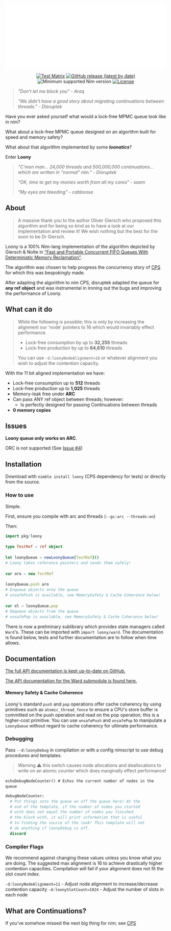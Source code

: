 
<div align="center">
	<br>
	<a href="https://github.com/nim-works/loony">
		<img src="papers/header.svg" width="800" height="200" alt="Loony">
	</a>
	<br>

[![Test Matrix](https://github.com/disruptek/cps/workflows/CI/badge.svg)](https://github.com/shayanhabibi/loony/actions?query=workflow%3ACI)
[![GitHub release (latest by date)](https://img.shields.io/github/v/release/shayanhabibi/loony?style=flat)](https://github.com/shayanhabibi/loony/releases/latest)
![Minimum supported Nim version](https://img.shields.io/badge/nim-1.5.1%2B-informational?style=flat&logo=nim)
[![License](https://img.shields.io/github/license/shayanhabibi/loony?style=flat)](#license)
</div>

<!-- # Loony -->
>*"Don't let me block you" - Araq*
>
>*"We didn't have a good story about migrating continuations between threads." - Disruptek*

Have you ever asked yourself what would a lock-free MPMC queue look like in nim?

What about a lock-free MPMC queue designed on an algorithm built for speed and memory safety?

What about that algorithm implemented by some ***loonatics***?

Enter **Loony**

>*"C'mon man... 24,000 threads and 500,000,000 continuations... which are written in "normal" nim." - Disruptek*
>
>*"OK, time to get my monies worth from all my cores" - saem*
>
>*"My eyes are bleeding" - cabboose*

## About

> A massive thank you to the author Oliver Giersch who proposed this algorithm and for being so kind as to have a look at our implementation and review it! We wish nothing but the best for the soon to be Dr Giersch.


Loony is a 100% Nim-lang implementation of the algorithm depicted by Giersch & Nolte in ["Fast
and Portable Concurrent FIFO Queues With Deterministic Memory Reclamation"](papers/GierschEtAl.pdf).

The algorithm was chosen to help progress the concurrency story of [CPS](https://github.com/nim-works/cps) for which this was bespokingly made.

After adapting the algorithm to nim CPS, disruptek adapted the queue for **any ref object** and was instrumental in ironing out the bugs and improving the performance of Loony.

## What can it do

> While the following is possible; this is only by increasing the alignment our 'node' pointers to 16 which would invariably effect performance.
>- Lock-free consumption by up to **32,255** threads
>- Lock-free production by up to **64,610** threads
>
> You can use `-d:loonyNodeAlignment=16` or whatever alignment you wish to adjust the contention capacity.

With the 11 bit aligned implementation we have:
- Lock-free consumption up to **512** threads
- Lock-free production up to **1,025** threads
- Memory-leak free under **ARC**
- Can pass ANY ref object between threads; however:
  - Is perfectly designed for passing Continuations between threads
- **0 memory copies**

## Issues

**Loony queue only works on ARC**.

ORC is not supported (See [Issue #4](https://github.com/shayanhabibi/loony/issues/4))

## Installation

Download with `nimble install loony` (CPS dependency for tests) or directly from the source.

### How to use

Simple.

First, ensure you compile with arc and threads (`--gc:arc --threads:on`)

Then:
```nim
import pkg/loony

type TestRef = ref object

let loonyQueue = newLoonyQueue[TestRef]()
# Loony takes reference pointers and sends them safely!

var aro = new TestRef

loonyQueue.push aro
# Enqueue objects onto the queue
# unsafePush is available, see MemorySafety & Cache Coherance below!

var el = loonyQueue.pop
# Dequeue objects from the queue
# unsafePop is available, see MemorySafety & Cache Coherance below!
```

There is now a preliminary sublibrary which provides state managers called `Ward`'s.
These can be imported with `import loony/ward`. The documentation is found below,
tests and further documentation are to follow when time allows.

## Documentation

[The full API documentation is kept up-to-date on GitHub.](https://nim-works.github.io/loony/loony.html)

[The API documentation for the Ward submodule is found here.](https://nim-works.github.io/loony/ward.html)

#### Memory Safety & Cache Coherence

Loony's standard `push` and `pop` operations offer cache coherency by using
primitives such as `atomic_thread_fence` to ensure a CPU's store buffer is
committed on the push operation and read on the pop operation; this is a
higher-cost primitive. You can use `unsafePush` and `unsafePop` to manipulate
a `LoonyQueue` without regard to cache coherency for ultimate performance.

### Debugging

Pass `--d:loonyDebug` in compilation or with a config nimscript to use debug
procedures and templates.

> Warning :warning: this switch causes node allocations and deallocations to
> write on an atomic counter which does marginally effect performance!

`echoDebugNodeCounter() # Echos the current number of nodes in the queue`

```nim
debugNodeCounter:
  # Put things onto the queue an off the queue here! At the
  # end of the template, if the number of nodes you started
  # with does not equal the number of nodes you finished
  # the block with, it will print information that is useful
  # to finding the source of the leak! This template will not
  # do anything if loonyDebug is off.
  discard
```

### Compiler Flags

We recommend against changing these values unless you know what you are doing. The suggested max alignment is 16 to achieve drastically higher contention capacities. Compilation will fail if your alignment does not fit the slot count index.

`-d:loonyNodeAlignment=11` - Adjust node alignment to increase/decrease contention capacity
`-d:loonySlotCount=1024` - Adjust the number of slots in each node

## What are Continuations?

If you've somehow missed the next big thing for nim; see [CPS](https://github.com/nim-works/cps)
